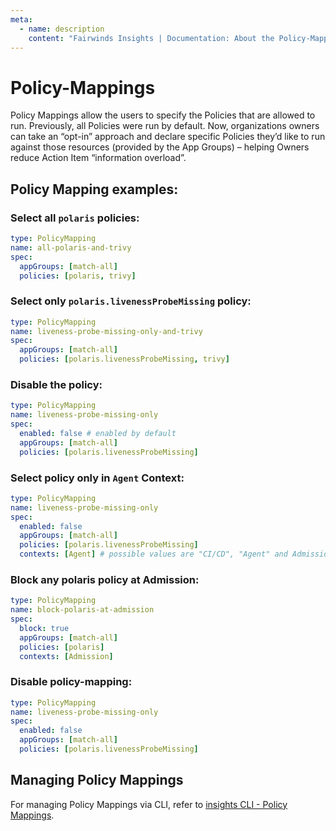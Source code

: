 ```yaml
---
meta:
  - name: description
    content: "Fairwinds Insights | Documentation: About the Policy-Mappings."
---
```


# Policy-Mappings

Policy Mappings allow the users to specify the Policies that are allowed to run. Previously, all Policies were run by default. Now, organizations owners can take an “opt-in” approach and declare specific Policies they’d like to run against those resources (provided by the App Groups) – helping Owners reduce Action Item “information overload”.

## Policy Mapping examples:

### Select all `polaris` policies:

```yaml
type: PolicyMapping
name: all-polaris-and-trivy
spec:
  appGroups: [match-all]
  policies: [polaris, trivy]
```

### Select only `polaris.livenessProbeMissing` policy:

```yaml
type: PolicyMapping
name: liveness-probe-missing-only-and-trivy
spec:
  appGroups: [match-all]
  policies: [polaris.livenessProbeMissing, trivy]
```

### Disable the policy:

```yaml
type: PolicyMapping
name: liveness-probe-missing-only
spec:
  enabled: false # enabled by default
  appGroups: [match-all]
  policies: [polaris.livenessProbeMissing]
```

### Select policy only in `Agent` Context:

```yaml
type: PolicyMapping
name: liveness-probe-missing-only
spec:
  enabled: false
  appGroups: [match-all]
  policies: [polaris.livenessProbeMissing]
  contexts: [Agent] # possible values are "CI/CD", "Agent" and AdmissionController
```

### Block any polaris policy at Admission:

```yaml
type: PolicyMapping
name: block-polaris-at-admission
spec:
  block: true
  appGroups: [match-all]
  policies: [polaris]
  contexts: [Admission]
```

### Disable policy-mapping:

```yaml
type: PolicyMapping
name: liveness-probe-missing-only
spec:
  enabled: false
  appGroups: [match-all]
  policies: [polaris.livenessProbeMissing]
```

## Managing Policy Mappings

For managing Policy Mappings via CLI, refer to [insights CLI - Policy Mappings](/features/insights-cli/#policy-mappings).